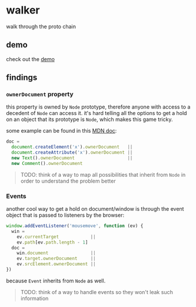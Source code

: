 # walker
walk through the proto chain

## demo

check out the [demo](./demo)

## findings

### `ownerDocument` property

this property is owned by `Node` prototype, therefore anyone with access to a decedent of `Node` can access it.
it's hard telling all the options to get a hold on an object that its prototype is `Node`, which makes this game tricky.

some example can be found in this [MDN doc](https://developer.mozilla.org/en-US/docs/Web/API/Node):

```javascript
doc = 
  document.createElement('x').ownerDocument   ||
  document.createAttribute('x').ownerDocument ||
  new Text().ownerDocument                    ||
  new Comment().ownerDocument                 
```

> TODO: think of a way to map all possibilities that inherit from `Node` in order to understand the problem better

### Events

another cool way to get a hold on document/window is through the event object that is passed to listeners by the browser:

```javascript
window.addEventListener('mousemove', function (ev) {
  win = 
    ev.currentTarget            || 
    ev.path[ev.path.length - 1]
  doc = 
    win.document                ||
    ev.target.ownerDocument     ||
    ev.srcElement.ownerDocument ||
})
```

because `Event` inherits from `Node` as well.

> TODO: think of a way to handle events so they won't leak such information
